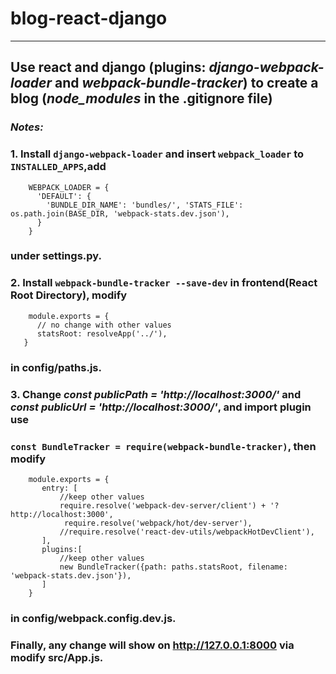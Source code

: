 # blog-react-django
--------------------
## Use react and django (plugins: *django-webpack-loader* and *webpack-bundle-tracker*) to create a blog (*node_modules* in the .gitignore file)
### *Notes:*
### 1. Install `django-webpack-loader` and insert `webpack_loader` to `INSTALLED_APPS`,add 
        
        WEBPACK_LOADER = {
          'DEFAULT': {
            'BUNDLE_DIR_NAME': 'bundles/', 'STATS_FILE': os.path.join(BASE_DIR, 'webpack-stats.dev.json'),
          }
        }
###     under settings.py.

### 2. Install `webpack-bundle-tracker --save-dev` in frontend(React Root Directory), modify
        module.exports = {
          // no change with other values
          statsRoot: resolveApp('../'),
       }
###     in config/paths.js.
### 3. Change *const publicPath = 'http://localhost:3000/'* and  *const publicUrl = 'http://localhost:3000/'*, and import plugin use
###     `const BundleTracker = require(webpack-bundle-tracker)`, then modify 
        module.exports = {
           entry: [
               //keep other values
               require.resolve('webpack-dev-server/client') + '?http://localhost:3000',
                require.resolve('webpack/hot/dev-server'),
               //require.resolve('react-dev-utils/webpackHotDevClient'),
           ],
           plugins:[
               //keep other values
               new BundleTracker({path: paths.statsRoot, filename: 'webpack-stats.dev.json'}),
           ]
        }
###     in config/webpack.config.dev.js.
### Finally, any change will show on http://127.0.0.1:8000 via modify src/App.js.

